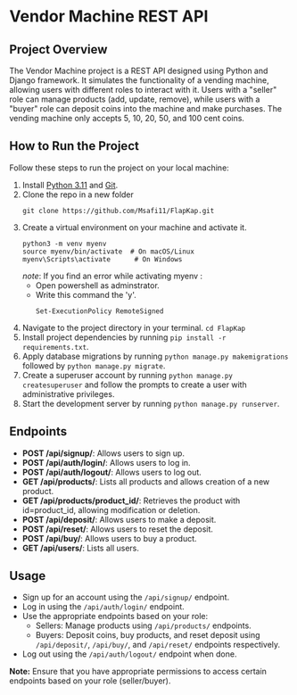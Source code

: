 # Vendor Machine REST API

## Project Overview

The Vendor Machine project is a REST API designed using Python and Django framework. It simulates the functionality of a vending machine, allowing users with different roles to interact with it. Users with a "seller" role can manage products (add, update, remove), while users with a "buyer" role can deposit coins into the machine and make purchases. The vending machine only accepts 5, 10, 20, 50, and 100 cent coins.

## How to Run the Project

Follow these steps to run the project on your local machine:
1. Install [Python 3.11](https://www.python.org/downloads/release/python-3110/) and [Git](https://git-scm.com/download/win).
2. Clone the repo in a new folder
   ```
   git clone https://github.com/Msafi11/FlapKap.git
   ```
3. Create a virtual environment on your machine and activate it.
   ```
   python3 -m venv myenv
   source myenv/bin/activate  # On macOS/Linux
   myenv\Scripts\activate      # On Windows
   ```
   *note*: If you find an error while activating myenv :
      - Open powershell as adminstrator.
      - Write this command the 'y'.
        ```
        Set-ExecutionPolicy RemoteSigned
        ```
4. Navigate to the project directory in your terminal. `cd FlapKap`
5. Install project dependencies by running `pip install -r requirements.txt`.
6. Apply database migrations by running `python manage.py makemigrations` followed by `python manage.py migrate`.
7. Create a superuser account by running `python manage.py createsuperuser` and follow the prompts to create a user with administrative privileges.
8. Start the development server by running `python manage.py runserver`.

## Endpoints

- **POST /api/signup/**: Allows users to sign up.
- **POST /api/auth/login/**: Allows users to log in.
- **POST /api/auth/logout/**: Allows users to log out.
- **GET /api/products/**: Lists all products and allows creation of a new product.
- **GET /api/products/product_id/**: Retrieves the product with id=product_id, allowing modification or deletion.
- **POST /api/deposit/**: Allows users to make a deposit.
- **POST /api/reset/**: Allows users to reset the deposit.
- **POST /api/buy/**: Allows users to buy a product.
- **GET /api/users/**: Lists all users.

## Usage

- Sign up for an account using the `/api/signup/` endpoint.
- Log in using the `/api/auth/login/` endpoint.
- Use the appropriate endpoints based on your role:
  - Sellers: Manage products using `/api/products/` endpoints.
  - Buyers: Deposit coins, buy products, and reset deposit using `/api/deposit/`, `/api/buy/`, and `/api/reset/` endpoints respectively.
- Log out using the `/api/auth/logout/` endpoint when done.


**Note:** Ensure that you have appropriate permissions to access certain endpoints based on your role (seller/buyer).
